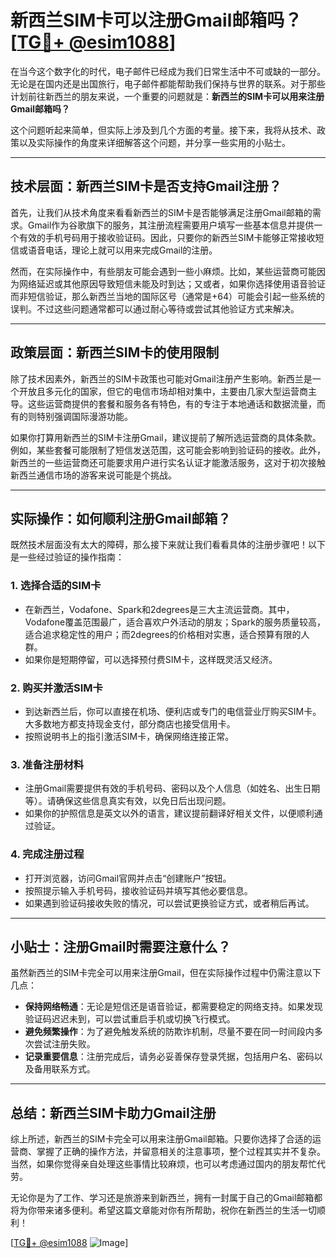 # 新西兰SIM卡可以注册Gmail邮箱吗？[[TG💪+ @esim1088](https://t.me/s/esim1088)]

在当今这个数字化的时代，电子邮件已经成为我们日常生活中不可或缺的一部分。无论是在国内还是出国旅行，电子邮件都能帮助我们保持与世界的联系。对于那些计划前往新西兰的朋友来说，一个重要的问题就是：**新西兰的SIM卡可以用来注册Gmail邮箱吗？**

这个问题听起来简单，但实际上涉及到几个方面的考量。接下来，我将从技术、政策以及实际操作的角度来详细解答这个问题，并分享一些实用的小贴士。

---

## 技术层面：新西兰SIM卡是否支持Gmail注册？

首先，让我们从技术角度来看看新西兰的SIM卡是否能够满足注册Gmail邮箱的需求。Gmail作为谷歌旗下的服务，其注册流程需要用户填写一些基本信息并提供一个有效的手机号码用于接收验证码。因此，只要你的新西兰SIM卡能够正常接收短信或语音电话，理论上就可以用来完成Gmail的注册。

然而，在实际操作中，有些朋友可能会遇到一些小麻烦。比如，某些运营商可能因为网络延迟或其他原因导致短信未能及时到达；又或者，如果你选择使用语音验证而非短信验证，那么新西兰当地的国际区号（通常是+64）可能会引起一些系统的误判。不过这些问题通常都可以通过耐心等待或尝试其他验证方式来解决。

---

## 政策层面：新西兰SIM卡的使用限制

除了技术因素外，新西兰的SIM卡政策也可能对Gmail注册产生影响。新西兰是一个开放且多元化的国家，但它的电信市场却相对集中，主要由几家大型运营商主导。这些运营商提供的套餐和服务各有特色，有的专注于本地通话和数据流量，而有的则特别强调国际漫游功能。

如果你打算用新西兰的SIM卡注册Gmail，建议提前了解所选运营商的具体条款。例如，某些套餐可能限制了短信发送范围，这可能会影响到验证码的接收。此外，新西兰的一些运营商还可能要求用户进行实名认证才能激活服务，这对于初次接触新西兰通信市场的游客来说可能是个挑战。

---

## 实际操作：如何顺利注册Gmail邮箱？

既然技术层面没有太大的障碍，那么接下来就让我们看看具体的注册步骤吧！以下是一些经过验证的操作指南：

### 1. **选择合适的SIM卡**
   - 在新西兰，Vodafone、Spark和2degrees是三大主流运营商。其中，Vodafone覆盖范围最广，适合喜欢户外活动的朋友；Spark的服务质量较高，适合追求稳定性的用户；而2degrees的价格相对实惠，适合预算有限的人群。
   - 如果你是短期停留，可以选择预付费SIM卡，这样既灵活又经济。

### 2. **购买并激活SIM卡**
   - 到达新西兰后，你可以直接在机场、便利店或专门的电信营业厅购买SIM卡。大多数地方都支持现金支付，部分商店也接受信用卡。
   - 按照说明书上的指引激活SIM卡，确保网络连接正常。

### 3. **准备注册材料**
   - 注册Gmail需要提供有效的手机号码、密码以及个人信息（如姓名、出生日期等）。请确保这些信息真实有效，以免日后出现问题。
   - 如果你的护照信息是英文以外的语言，建议提前翻译好相关文件，以便顺利通过验证。

### 4. **完成注册过程**
   - 打开浏览器，访问Gmail官网并点击“创建账户”按钮。
   - 按照提示输入手机号码，接收验证码并填写其他必要信息。
   - 如果遇到验证码接收失败的情况，可以尝试更换验证方式，或者稍后再试。

---

## 小贴士：注册Gmail时需要注意什么？

虽然新西兰的SIM卡完全可以用来注册Gmail，但在实际操作过程中仍需注意以下几点：

- **保持网络畅通**：无论是短信还是语音验证，都需要稳定的网络支持。如果发现验证码迟迟未到，可以尝试重启手机或切换飞行模式。
- **避免频繁操作**：为了避免触发系统的防欺诈机制，尽量不要在同一时间段内多次尝试注册失败。
- **记录重要信息**：注册完成后，请务必妥善保存登录凭据，包括用户名、密码以及备用联系方式。

---

## 总结：新西兰SIM卡助力Gmail注册

综上所述，新西兰的SIM卡完全可以用来注册Gmail邮箱。只要你选择了合适的运营商、掌握了正确的操作方法，并留意相关的注意事项，整个过程其实并不复杂。当然，如果你觉得亲自处理这些事情比较麻烦，也可以考虑通过国内的朋友帮忙代劳。

无论你是为了工作、学习还是旅游来到新西兰，拥有一封属于自己的Gmail邮箱都将为你带来诸多便利。希望这篇文章能对你有所帮助，祝你在新西兰的生活一切顺利！

[[TG💪+ @esim1088](https://t.me/s/esim1088) ![Image](https://i.postimg.cc/4NQfJmqS/Snipaste-2025-05-13-00-14-12.png)]